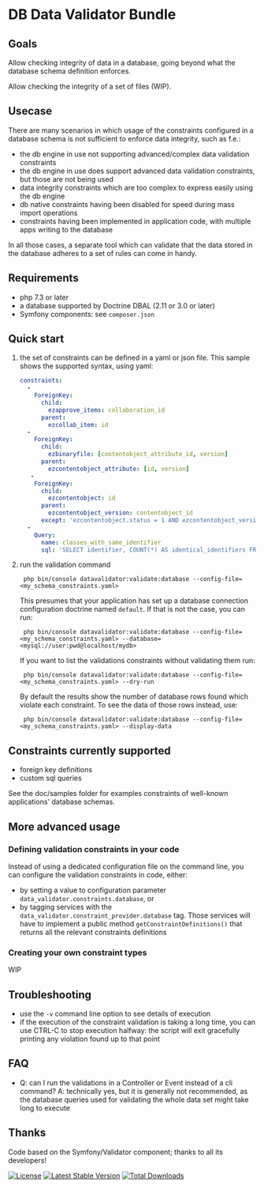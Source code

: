 DB Data Validator Bundle
========================

Goals
-----

Allow checking integrity of data in a database, going beyond what the database schema definition enforces.

Allow checking the integrity of a set of files (WIP).

Usecase
-------

There are many scenarios in which usage of the constraints configured in a database schema is not sufficient to
enforce data integrity, such as f.e.:

- the db engine in use not supporting advanced/complex data validation constraints
- the db engine in use does support advanced data validation constraints, but those are not being used
- data integrity constraints which are too complex to express easily using the db engine
- db native constraints having been disabled for speed during mass import operations
- constraints having been implemented in application code, with multiple apps writing to the database

In all those cases, a separate tool which can validate that the data stored in the database adheres to a set of
rules can come in handy.

Requirements
------------

- php 7.3 or later
- a database supported by Doctrine DBAL (2.11 or 3.0 or later)
- Symfony components: see `composer.json`

Quick start
-----------

1. the set of constraints can be defined in a yaml or json file. This sample shows the supported syntax, using yaml:

    ```yaml
    constraints:
      -
        ForeignKey:
          child:
            ezapprove_items: collaboration_id
          parent:
            ezcollab_item: id
      -
        ForeignKey:
          child:
            ezbinaryfile: [contentobject_attribute_id, version]
          parent:
            ezcontentobject_attribute: [id, version]
       -
        ForeignKey:
          child:
            ezcontentobject: id
          parent:
            ezcontentobject_version: contentobject_id
          except: 'ezcontentobject.status = 1 AND ezcontentobject_version.status = 1'
      -
        Query:
          name: classes_with_same_identifier
          sql: 'SELECT identifier, COUNT(*) AS identical_identifiers FROM ezcontentclass WHERE version = 0 GROUP BY identifier HAVING COUNT(*) > 1'
    ```

2. run the validation command

        php bin/console datavalidator:validate:database --config-file=<my_schema_constraints.yaml>

    This presumes that your application has set up a database connection configuration doctrine named `default`.
    If that is not the case, you can run:

        php bin/console datavalidator:validate:database --config-file=<my_schema_constraints.yaml> --database=<mysql://user:pwd@localhost/mydb>

    If you want to list the validations constraints without validating them run:

        php bin/console datavalidator:validate:database --config-file=<my_schema_constraints.yaml> --dry-run

    By default the results show the number of database rows found which violate each constraint. To see the data of
    those rows instead, use:

        php bin/console datavalidator:validate:database --config-file=<my_schema_constraints.yaml> --display-data

Constraints currently supported
-------------------------------

- foreign key definitions
- custom sql queries

See the doc/samples folder for examples constraints of well-known applications' database schemas.

More advanced usage
-------------------

### Defining validation constraints in your code

Instead of using a dedicated configuration file on the command line, you can configure the validation constraints in
code, either:

- by setting a value to configuration parameter `data_validator.constraints.database`, or
- by tagging services with the `data_validator.constraint_provider.database` tag. Those services will have to
  implement a public method `getConstraintDefinitions()` that returns all the relevant constraints definitions

### Creating your own constraint types

WIP

Troubleshooting
---------------

- use the `-v` command line option to see details of execution
- if the execution of the constraint validation is taking a long time, you can use CTRL-C to stop execution halfway:
  the script will exit gracefully printing any violation found up to that point

FAQ
---

- Q: can I run the validations in a Controller or Event instead of a cli command? A: technically yes, but it is generally
  not recommended, as the database queries used for validating the whole data set might take long to execute

Thanks
------

Code based on the Symfony/Validator component; thanks to all its developers!

[![License](https://poser.pugx.org/tanoconsulting/datavalidatorbundle/license)](https://packagist.org/packages/tanoconsulting/datavalidatorbundle)
[![Latest Stable Version](https://poser.pugx.org/tanoconsulting/datavalidatorbundle/v/stable)](https://packagist.org/packages/tanoconsulting/datavalidatorbundle)
[![Total Downloads](https://poser.pugx.org/tanoconsulting/datavalidatorbundle/downloads)](https://packagist.org/packages/tanoconsulting/datavalidatorbundle)
